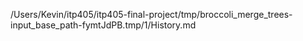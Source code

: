 /Users/Kevin/itp405/itp405-final-project/tmp/broccoli_merge_trees-input_base_path-fymtJdPB.tmp/1/History.md